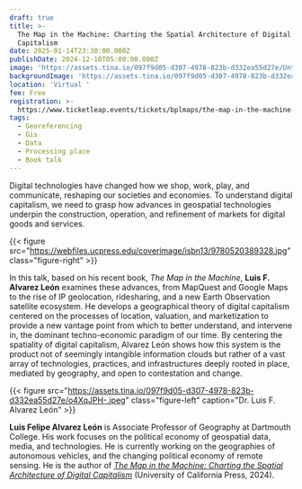 ```yaml
---
draft: true
title: >-
  The Map in the Machine: Charting the Spatial Architecture of Digital
  Capitalism
date: 2025-01-14T23:30:00.000Z
publishDate: 2024-12-10T05:00:00.000Z
image: 'https://assets.tina.io/097f9d05-d307-4978-823b-d332ea55d27e/Untitled (33).png'
backgroundImage: 'https://assets.tina.io/097f9d05-d307-4978-823b-d332ea55d27e/Untitled (33).png'
location: 'Virtual '
fee: Free
registration: >-
  https://www.ticketleap.events/tickets/bplmaps/the-map-in-the-machine-charting-the-spatial-architecture-of-digital-capitalism
tags:
  - Georeferencing
  - Gis
  - Data
  - Processing place
  - Book talk
---
```


Digital technologies have changed how we shop, work, play, and communicate, reshaping our societies and economies. To understand digital capitalism, we need to grasp how advances in geospatial technologies underpin the construction, operation, and refinement of markets for digital goods and services.

{{< figure src="https://webfiles.ucpress.edu/coverimage/isbn13/9780520389328.jpg" class="figure-right" >}}

In this talk, based on his recent book, *The Map in the Machine*, **Luis F. Alvarez León** examines these advances, from MapQuest and Google Maps to the rise of IP geolocation, ridesharing, and a new Earth Observation satellite ecosystem. He develops a geographical theory of digital capitalism centered on the processes of location, valuation, and marketization to provide a new vantage point from which to better understand, and intervene in, the dominant techno-economic paradigm of our time. By centering the spatiality of digital capitalism, Alvarez León shows how this system is the product not of seemingly intangible information clouds but rather of a vast array of technologies, practices, and infrastructures deeply rooted in place, mediated by geography, and open to contestation and change.

{{< figure src="https://assets.tina.io/097f9d05-d307-4978-823b-d332ea55d27e/o4XqJPH-.jpeg" class="figure-left" caption="Dr. Luis F. Alvarez León" >}}

**Luis Felipe Alvarez León** is Associate Professor of Geography at Dartmouth College. His work focuses on the political economy of geospatial data, media, and technologies. He is currently working on the geographies of autonomous vehicles, and the changing political economy of remote sensing. He is the author of *[The Map in the Machine: Charting the Spatial Architecture of Digital Capitalism](https://www.ucpress.edu/books/the-map-in-the-machine/paper)* (University of California Press, 2024).
